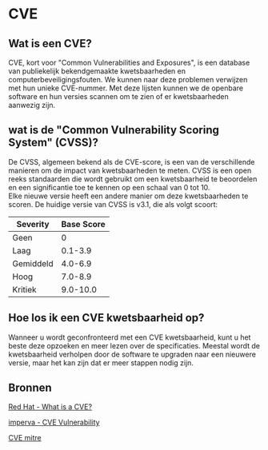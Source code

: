 # CVE

## Wat is een CVE?

CVE, kort voor "Common Vulnerabilities and Exposures", is een database van publiekelijk bekendgemaakte kwetsbaarheden  en computerbeveiligingsfouten.
We kunnen naar deze problemen verwijzen met hun unieke CVE-nummer.
Met deze lijsten kunnen we de openbare software en hun versies scannen om te zien of er kwetsbaarheden aanwezig zijn.


## wat is de "Common Vulnerability Scoring System" (CVSS)?

De CVSS, algemeen bekend als de CVE-score, is een van de verschillende manieren om de impact van kwetsbaarheden te meten. CVSS is een open reeks standaarden die wordt gebruikt om een kwetsbaarheid te beoordelen en een significantie toe te kennen op een schaal van 0 tot 10. <br>
Elke nieuwe versie heeft een andere manier om deze kwetsbaarheden te scoren. De huidige versie van CVSS is v3.1, die als volgt scoort:

| Severity    | Base Score  |
| ----------- | ----------- |
| Geen        | 0           |
| Laag        | 0.1-3.9     |
| Gemiddeld   | 4.0-6.9     |
| Hoog 	      | 7.0-8.9     |
| Kritiek     | 9.0-10.0    |


## Hoe los ik een CVE kwetsbaarheid op?

Wanneer u wordt geconfronteerd met een CVE kwetsbaarheid, kunt u het beste deze opzoeken en meer lezen over de specificaties.
Meestal wordt de kwetsbaarheid verholpen door de software te upgraden naar een nieuwere versie, maar het kan zijn dat er meer stappen nodig zijn.


## Bronnen

[Red Hat - What is a CVE?](https://www.redhat.com/en/topics/security/what-is-cve)

[imperva - CVE Vulnerability](https://www.imperva.com/learn/application-security/cve-cvss-vulnerability/)

[CVE mitre](https://cve.mitre.org)
